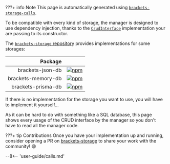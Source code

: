 ???+ info Note
    This page is automatically generated using [`brackets-storage-calls`](https://github.com/Drarig29/brackets-storage-calls).

To be compatible with every kind of storage, the manager is designed to use dependency injection, thanks to the [`CrudInterface`](/brackets-docs/reference/manager/interfaces/CrudInterface.html) implementation your are passing to its constructor.

The [`brackets-storage` repository](https://github.com/Drarig29/brackets-storage) provides implementations for some storages:

|            Package |                                                                                                                 |
| -----------------: | --------------------------------------------------------------------------------------------------------------- |
|   brackets-json-db | [![npm](https://img.shields.io/npm/v/brackets-json-db.svg)](https://www.npmjs.com/package/brackets-json-db)     |
| brackets-memory-db | [![npm](https://img.shields.io/npm/v/brackets-memory-db.svg)](https://www.npmjs.com/package/brackets-memory-db) |
| brackets-prisma-db | [![npm](https://img.shields.io/npm/v/brackets-prisma-db.svg)](https://www.npmjs.com/package/brackets-prisma-db) |

If there is no implementation for the storage you want to use, you will have to implement it yourself...

As it can be hard to do with something like a SQL database, this page shows every usage of the CRUD interface by the manager so you don't have to read all the manager code.

???+ tip Contributions
    Once you have your implementation up and running, consider opening a PR on [brackets-storage](https://github.com/Drarig29/brackets-storage)
    to share your work with the community! :smile:

--8<-- 'user-guide/calls.md'